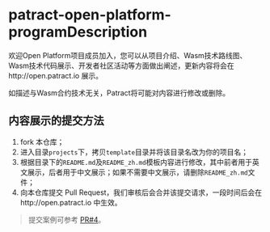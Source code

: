 # patract-open-platform-program**Description**

欢迎Open Platform项目成员加入，您可以从项目介绍、Wasm技术路线图、Wasm技术代码展示、开发者社区活动等方面做出阐述，更新内容将会在http://open.patract.io 展示。

如描述与Wasm合约技术无关，Patract将可能对内容进行修改或删除。

## 内容展示的提交方法

1. fork 本仓库；
2. 进入目录`projects`下，拷贝`template`目录并将该目录名改为你的项目名；
3. 根据目录下的`README.md`及`README_zh.md`模板内容进行修改，其中前者用于英文展示，后者用于中文展示；如果不需要中文展示，请删除`README_zh.md`文件；
4. 向本仓库提交 Pull Request，我们审核后会合并该提交请求，一段时间后会在http://open.patract.io 中生效。

> 提交案例可参考 [PR#4](https://github.com/patractlabs/patract-open-platform-program/pull/4)。

